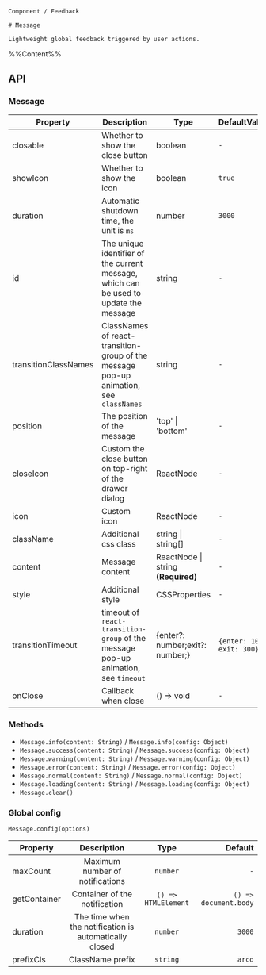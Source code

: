 `````
Component / Feedback

# Message

Lightweight global feedback triggered by user actions.
`````

%%Content%%

## API

### Message

|Property|Description|Type|DefaultValue|Version|
|---|---|---|---|---|
|closable|Whether to show the close button|boolean |`-`|-|
|showIcon|Whether to show the icon|boolean |`true`|-|
|duration|Automatic shutdown time, the unit is `ms`|number |`3000`|-|
|id|The unique identifier of the current message, which can be used to update the message|string |`-`|-|
|transitionClassNames|ClassNames of react-transition-group of the message pop-up animation, see `classNames`|string |`-`|-|
|position|The position of the message|'top' \| 'bottom' |`-`|-|
|closeIcon|Custom the close button on top-right of the drawer dialog|ReactNode |`-`|2.50.0|
|icon|Custom icon|ReactNode |`-`|-|
|className|Additional css class|string \| string[] |`-`|-|
|content|Message content|ReactNode \| string  **(Required)**|`-`|-|
|style|Additional style|CSSProperties |`-`|-|
|transitionTimeout|timeout of `react-transition-group` of the message pop-up animation, see `timeout`|{enter?: number;exit?: number;} |`{enter: 100, exit: 300}`|2.43.0|
|onClose|Callback when close|() => void |`-`|-|

### Methods

- `Message.info(content: String)` / `Message.info(config: Object)`
- `Message.success(content: String)` / `Message.success(config: Object)`
- `Message.warning(content: String)` / `Message.warning(config: Object)`
- `Message.error(content: String)` / `Message.error(config: Object)`
- `Message.normal(content: String)` / `Message.normal(config: Object)`
- `Message.loading(content: String)` / `Message.loading(config: Object)`
- `Message.clear()`

### Global config

`Message.config(options)`

|Property|Description|Type|Default|
|---|:---:|:---:|---:|
|maxCount|Maximum number of notifications|`number`|`-`|
|getContainer|Container of the notification|`() => HTMLElement`|`() => document.body`|
|duration|The time when the notification is automatically closed|`number`|`3000`|
|prefixCls|ClassName prefix|`string`|`arco`|

